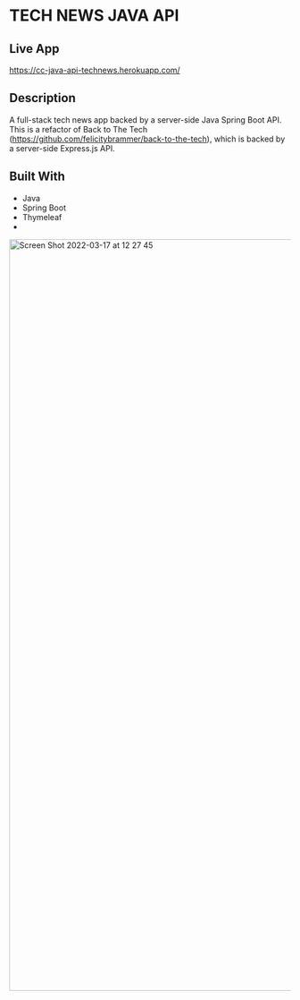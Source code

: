 # TECH NEWS JAVA API

## Live App
https://cc-java-api-technews.herokuapp.com/

## Description

A full-stack tech news app backed by a server-side Java Spring Boot API. This is a refactor of Back to The Tech (https://github.com/felicitybrammer/back-to-the-tech), which is backed by a server-side Express.js API.

## Built With

* Java
* Spring Boot
* Thymeleaf
* 




<img width="1343" alt="Screen Shot 2022-03-17 at 12 27 45" src="https://user-images.githubusercontent.com/39717428/158880919-e4164d22-9198-4c79-a816-06f1f2eeba0d.png">

